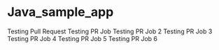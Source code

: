 # Java_sample_app
Testing Pull Request
Testing PR Job
Testing PR Job 2
Testing PR Job 3
Testing PR Job 4
Testing PR Job 5
Testing PR Job 6
